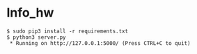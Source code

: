 # Info_hw

```Shell
$ sudo pip3 install -r requirements.txt
$ python3 server.py
 * Running on http://127.0.0.1:5000/ (Press CTRL+C to quit)
```